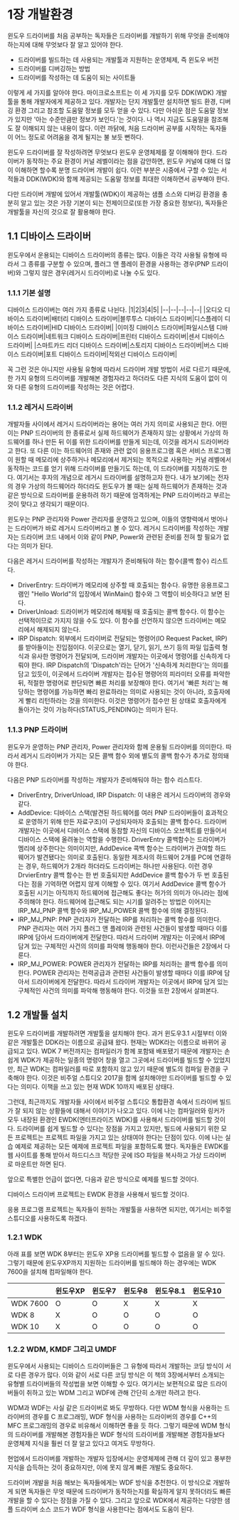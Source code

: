 # 1장 개발환경

윈도우 드라이버를 처음 공부하는 독자들은 드라이버를 개발하기 위해 무엇을 준비해야 하는지에 대해 무엇보다 잘 알고 있어야 한다.

* 드라이버를 빌드하는 데 사용되는 개발툴과 지원하는 운영체제, 즉 윈도우 버전
* 드라이버를 디버깅하는 방법
* 드라이버를 작성하는 데 도움이 되는 사이트들

이렇게 세 가지를 알아야 한다.
마이크로소프트는 이 세 가지를 모두 DDK(WDK) 개발툴을 통해 개발자에게 제공하고 있다.
개발자는 단지 개발툴만 설치하면 빌드 환경, 디버깅 환경 그리고 참조할 도움말 정보를 모두 얻을 수 있다.
다만 아쉬운 점은 도움말 정보가 있지만 '아는 수준만큼만 정보가 보인다.'는 것이다.
나 역시 지금도 도움말을 참조해도 잘 이해되지 않는 내용이 많다.
이런 까닭에, 처음 드라이버 공부를 시작하는 독자들이 어느 정도로 어려움을 겪게 될지는 불 보듯 뻔하다.

윈도우 드라이버를 잘 작성하려면 무엇보다 윈도우 운영체제를 잘 이해해야 한다.
드라이버가 동작하는 주요 환경이 커널 레벨이라는 점을 감안하면, 윈도우 커널에 대해 더 많이 이해하면 할수록 분명 드라이버 개발이 쉽다.
이런 부분은 시중에서 구할 수 있는 서적들과 DDK(WDK)와 함께 제공되는 도움말 정보를 최대한 이해하면서 공부해야 한다.

다만 드라이버 개발에 있어서 개발툴(WDK)이 제공하는 샘플 소스와 디버깅 환경을 충분히 알고 있는 것은 가장 기본이 되는 전제이므로(또한 가장 중요한 정보다), 독자들은 개발툴을 자신의 것으로 잘 활용해야 한다.

## 1.1 디바이스 드라이버

윈도우에서 운용되는 디바이스 드라이버의 종류는 많다.
이들은 각각 사용될 유형에 따라서 그 종류를 구분할 수 있으며, 플러그 앤 플레이 환경을 사용하는 경우(PNP 드라이버)와 그렇지 않은 경우(레거시 드라이버)로 나눌 수도 있다.

### 1.1.1 기본 설명

디바이스 드라이버는 여러 가지 종류로 나뉜다.
|1|2|3|4|5|
|--|--|--|--|--|
|오디오 디바이스 드라이버|배터리 디바이스 드라이버|블루투스 디바이스 드라이버|디스플레이 디바이스 드라이버|HID 디바이스 드라이버|
|이미징 디바이스 드라이버|파일시스템 디바이스 드라이버|네트워크 디바이스 드라이버|프린터 디바이스 드라이버|센서 디바이스 드라이버|
|스마트카드 리더 디바이스 드라이버|스토리지 디바이스 드라이버|버스 디바이스 드라이버|포트 디바이스 드라이버|적외선 디바이스 드라이버|

꼭 그런 것은 아니지만 사용될 유형에 따라서 드라이버 개발 방법이 서로 다르기 때문에, 한 가지 유형의 드라이버를 개발해본 경험자라고 하더라도 다른 지식의 도움이 없이 이와 다른 유형의 드라이버를 작성하는 것은 어렵다.

### 1.1.2 레거시 드라이버

개발자들 사이에서 레거시 드라이버라는 용어는 여러 가지 의미로 사용되곤 한다.
어떤 이는 PNP 드라이버의 한 종류로서 실제 하드웨어가 존재하지 않는 상황에서 가상의 하드웨어를 하나 만든 뒤 이를 위한 드라이버를 만들게 되는데, 이것을 레거시 드라이버라고 한다.
또 다른 이는 하드웨어의 존재와 관련 없이 응용프로그램 혹은 서비스 프로그램이 원할 때 메모리에 상주하거나 메모리에서 제거되는 목적으로 사용하는 커널 레벨에서 동작하는 코드를 얻기 위해 드라이버를 만들기도 하는데, 이 드라이버를 지칭하기도 한다.
여기서는 후자의 개념으로 레거시 드라이버를 설명하고자 한다.
내가 보기에는 전자의 경우 가상의 하드웨어라 하더라도 윈도우가 볼 때는 실제 하드웨어가 존재하는 것과 같은 방식으로 드라이버를 운용하려 하기 때문에 엄격하게는 PNP 드라이버라고 부르는 것이 맞다고 생각되기 때문이다.

윈도우는 PNP 관리자와 Power 관리자를 운영하고 있으며, 이들의 영향력에서 벗어나는 드라이버가 바로 레거시 드라이버라고 볼 수 있다.
레거시 드라이버를 작성하는 개발자는 드라이버 코드 내에서 이와 같이 PNP, Power와 관련된 준비를 전혀 할 필요가 없다는 의미가 된다.

다음은 레거시 드라이버를 작성하는 개발자가 준비해둬야 하는 함수(콜백 함수) 리스트다.

* DriverEntry: 드라이버가 메모리에 상주할 때 호출되는 함수다. 유명한 응용프로그램인 "Hello World"의 입장에서 WinMain() 함수와 그 역할이 비슷하다고 보면 된다.
* DriverUnload: 드라이버가 메모리에 해제될 때 호출되는 콜백 함수다. 이 함수는 선택적이므로 가지지 않을 수도 있다. 이 함수를 선언하지 않으면 드라이버는 메모리에서 해제되지 않는다.
* IRP Dispatch: 외부에서 드라이버로 전달되는 명령어(IO Request Packet, IRP)를 받아들이는 진입점이다. 이곳으로는 열기, 닫기, 읽기, 쓰기 등의 파일 입출력 형식과 유사한 명령어가 전달되며, 드라이버 개발자는 이곳에서 명령어를 신속하게 다뤄야 한다. IRP Dispatch의 'Dispatch'라는 단어가 '신속하게 처리한다'는 의미를 담고 있듯이, 이곳에서 드라이버 개발자는 접수된 명령어의 피라미터 오류를 파악한 뒤, 적절한 명령어로 판단되면 빠른 처리를 보장해야 한다. 여기서 '빠른 처리'는 해당하는 명령어를 가능하면 빠리 완료하라는 의미로 사용되는 것이 아니라, 호출자에게 빨리 리턴하라는 것을 의미한다. 이것은 명령어가 접수만 된 상태로 호출자에게 돌아가는 것이 가능하다(STATUS_PENDING)는 의미가 된다.

### 1.1.3 PNP 드라이버

윈도우가 운영하는 PNP 관리자, Power 관리자와 함께 운용될 드라이버를 의미한다.
따라서 레거시 드라이버가 가지는 모든 콜백 함수 외에 별도의 콜백 함수가 추가로 정의돼야 한다.

다음은 PNP 드라이버를 작성하는 개발자가 준비해둬야 하는 함수 리스트다.

* DriverEntry, DriverUnload, IRP Dispatch: 이 내용은 레거시 드라이버의 경우와 같다.
* AddDevice: 디바이스 스택(발견된 하드웨어를 여러 PNP 드라이버들이 효과적으로 운영하기 위해 만든 자료구조)이 구성되자마자 호출되는 콜백 함수다. 드라이버 개발자는 이곳에서 디바이스 스택에 동참할 자신의 디바이스 오브젝트를 만들어서 디바이스 스택에 올려놓는 역할을 수행한다. DriverEntry 콜백함수는 드라이버가 멤리에 상주한다는 의미이지만, AddDevice 콕백 함수는 드라이버가 관여할 하드웨어가 발견됐다는 의미로 호출된다. 동일한 제조사의 하드웨어 2개를 PC에 연결하는 경우, 하드웨어가 2개라 하더라도 드라이버는 하나만 사용된다. 이런 경우 DrvierEntry 콜백 함수는 한 번 호출되지만 AddDevice 콜백 함수가 두 번 호출된다는 점을 기억하면 어렵지 않게 이해할 수 있다. 여기서 AddDevice 콜백 함수가 호출된 시기는 아직까지 하드웨어에 접근해도 좋다는 허가의 의미가 아니라는 점에 주의해야 한다. 하드웨어에 접근해도 되는 시기를 알려주는 방법은 이어지는 IRP_MJ_PNP 콜백 함수와 IRP_MJ_POWER 콜백 함수에 의해 결정된다.
* IRP_MJ_PNP: PNP 관리자가 전달하는 IRP를 처리하는 콜백 함수를 의미한다. PNP 관리자는 여러 가지 플러그 앤 플레이와 관련된 사건들이 발생할 때마다 이를 IRP에 담아서 드라이버에게 전달한다. 따라서 드라이버 개발자는 이곳에서 IRP에 담겨 있는 구체적인 사건의 의미를 파악해 행동해야 한다. 이런사건들은 2장에서 다룬다.
* IRP_MJ_POWER: POWER 관리자가 전달하는 IRP를 처리하는 콜백 함수를 의미한다. POWER 관리자는 전력공급과 관련된 사건들이 발생할 때마다 이를 IRP에 담아서 드라이버에게 전달한다. 따라서 드라이버 개발자는 이곳에서 IRP에 담겨 있는 구체적인 사건의 의미를 파악해 행동해야 한다. 이것들 또한 2장에서 살펴본다.


## 1.2 개발툴 설치

윈도우 드라이버를 개발하려면 개발툴을 설치해야 한다. 과거 윈도우3.1 시절부터 이와 같은 개발툴은 DDK라는 이름으로 공급돼 왔다. 
현재는 WDK라는 이름으로 바뀌어 공급되고 있다.
WDK 7 버전까지는 컴파일러가 함께 포함돼 배포됐기 때문에 개발자는 손쉽게 WDK가 제공하는 일종의 명령어 창을 열고 그곳에서 드라이버를 빌드할 수 있었지만, 최근 WDK는 컴파일러를 따로 포함하지 않고 있기 때문에 별도의 컴파일 환경을 구축해야 한다.
이것은 비주얼 스튜디오 2017을 함께 설치해야만 드라이버를 빌드할 수 있다는 의미다.
이책을 쓰고 있는 현재 WDK 10까지 배포된 상태다.

그런데, 최근까지도 개발자들 사이에서 비주얼 스튜디오 통합환경 속에서 드라이버 빌드가 잘 되지 않는 상황들에 대해서 이야기가 나오고 있다.
이에 나는 컴파일러와 링커가 모두 내장된 환경인 EWDK(엔터프라이즈 WDK)를 사용해서 드라이버를 빌드할 것이다.
드라이버를 쉽게 빌드할 수 있다는 장점을 가지고 있지만, 빌드에 사용되기 위한 모든 프로젝트는 프로젝트 파일을 가지고 있는 상태여야 한다는 단점이 있다.
이에 나는 실습 예제로 제공하는 모든 예제에 프로젝트 파일을 포함하도록 했다.
독자들은 EWDK를 웹 사이트를 통해 받아서 하드디스크 적당한 곳에 ISO 파일을 복사하고 가상 드라이버로 마운트만 하면 된다.

앞으로 특별한 언급이 없다면, 다음과 같은 방식으로 예제를 빌드할 것이다.

디바이스 드라이버 프로젝트는 EWDK 환경을 사용해서 빌드할 것이다.

응용 프로그램 프로젝트는 독자들이 원하는 개발툴을 사용하면 되지만, 여기서는 비주얼 스튜디오를 사용하도록 하겠다.

### 1.2.1 WDK

아래 표를 보면 WDK 8부터는 윈도우 XP용 드라이버를 빌드할 수 없음을 알 수 있다.
그렇기 때문에 윈도우XP까지 지원하는 드라이버를 빌드해야 하는 경우에는 WDK 7600을 설치해 컴파일해야 한다.

||윈도우XP|윈도우7|윈도우8|윈도우8.1|윈도우10
|--|--|--|--|--|--|
|WDK 7600|O|O|X|X|X|
|WDK 8|X|O|O|O|O|
|WDK 10|X|O|O|O|O|

### 1.2.2 WDM, KMDF 그리고 UMDF

윈도우에서 사용되는 디바이스 드라이버들은 그 유형에 따라서 개발하는 코딩 방식이 서로 다른 경우가 많다.
이와 같이 서로 다른 코딩 방식은 이 책의 3장에서부터 소개되는 유형별 드라이버들의 작성법을 보면 이해할 수 있다.
여기서는 보편적으로 많은 드라이버들이 취하고 있는 WDM 그리고 WDF에 관해 간단히 소개만 하려고 한다.

WDM과 WDF는 사실 같은 드라이버로 봐도 무방하다.
다만 WDM 형식을 사용하는 드라이버의 경우를 C 프로그래밍, WDF 형식을 사용하는 드라이버의 경우를 C++의 MFC 프로그래밍의 경우로 비유해서 이해하면 좋을 듯 하다.
그렇기 때문에 WDM 형식의 드라이버를 개발해본 경험자들은 WDF 형식의 드라이버를 개발해본 경험자들보다 운영체제 지식을 훨씬 더 잘 알고 있다고 여겨도 무방하다.

현업에서 드라이버를 개발하는 개발자 입장에서는 운영체제에 관해 더 깊이 있고 풍부한 지식을 습득하는 것이 중요하지만, 이에 못지 않게 빠른 개발도 중요하다.

드라이버 개발을 처음 해보는 독자들에게는 WDF 방식을 추천한다.
이 방식으로 개발하게 되면 독자들은 무엇 때문에 드라이버가 동작하는지를 확실하게 알지 못하더라도 빠른 개발을 할 수 있다는 장점을 가질 수 있다.
그리고 앞으로 WDK에서 제공하는 다양한 샘플 드라이버 소스 코드가 WDF 형식을 사용한다는 점에서도 도움이 된다.


